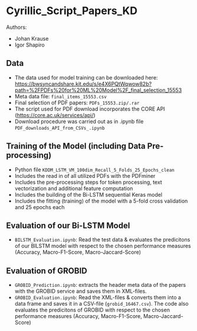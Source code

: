 # Cyrillic_Script_Papers_KD
Authors: 
- Johan Krause
- Igor Shapiro

## Data
- The data used for model training can be downloaded here: https://bwsyncandshare.kit.edu/s/e4X6PQtWqwow82b?path=%2FPDFs%20for%20ML%20Model%2F_final_selection_15553
- Meta data file: `final_items_15553.csv`
- Final selection of PDF papers: `PDFs_15553.zip/.rar`
- The script used for PDF download incorporates the CORE API (https://core.ac.uk/services/api/) 
- Download procedure was carried out as in .ipynb file `PDF_downloads_API_from_CSVs_.ipynb` 

## Training of the Model (including Data Pre-processing)
- Python file `KDDM_LSTM_VM_100dim_Recall_5_Folds_25_Epochs_clean`
- Includes the read in of all utilized PDFs with the PDFminer
- Includes the pre-processing steps for token processing, text vectorization and additional feature computation
- Includes the building of the Bi-LSTM sequential Keras model
- Includes the fitting (training) of the model with a 5-fold cross validation and 25 epochs each 

## Evaluation of our Bi-LSTM Model
- `BILSTM_Evaluation.ipynb`: Read the test data & evaluates the predicitons of our BILSTM model with respect to the chosen performance measures (Accuracy, Macro-F1-Score, Macro-Jaccard-Score)

## Evaluation of GROBID
- `GROBID_Prediction.ipynb`: extracts the header meta data of the papers with the GROBID service and saves them in XML-files.
- `GROBID_Evaluation.ipynb`: Read the XML-files & converts them into a data frame and saves it in a CSV-file (`grobid_16467.csv`). The code also evaluates the predicitons of GROBID with respect to the chosen performance measures (Accuracy, Macro-F1-Score, Macro-Jaccard-Score)


